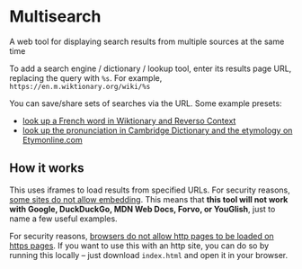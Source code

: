 # Multisearch
A web tool for displaying search results from multiple sources at the same time

To add a search engine / dictionary / lookup tool, enter its results page URL, replacing the query with `%s`. For example, `https://en.m.wiktionary.org/wiki/%s`

You can save/share sets of searches via the URL. Some example presets: 
- [look up a French word in Wiktionary and Reverso Context](https://szupie.github.io/multisearch/?engine=https%3A%2F%2Fen.m.wiktionary.org%2Fwiki%2F%25s%23French&engine=https%3A%2F%2Fcontext.reverso.net%2Ftranslation%2Ffrench-english%2F%25s)
- [look up the pronunciation in Cambridge Dictionary and the etymology on Etymonline.com](https://szupie.github.io/multisearch/?engine=https%3A%2F%2Fdictionary.cambridge.org%2Fpronunciation%2Fenglish%2F%25s%23entryContent&engine=https%3A%2F%2Fwww.etymonline.com%2Fsearch%3Fq%3D%25s)

## How it works
This uses iframes to load results from specified URLs. For security reasons, [some sites do not allow embedding](https://developer.mozilla.org/en-US/docs/Web/HTTP/Headers/X-Frame-Options). This means that **this tool will not work with Google, DuckDuckGo, MDN Web Docs, Forvo, or YouGlish**, just to name a few useful examples.

For security reasons, [browsers do not allow http pages to be loaded on https pages](https://developer.mozilla.org/en-US/docs/Web/Security/Mixed_content). If you want to use this with an http site, you can do so by running this locally – just download `index.html` and open it in your browser.
